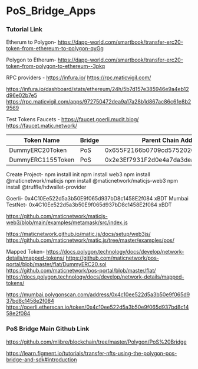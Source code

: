# PoS_Bridge_Apps

### Tutorial Link
Etherum to Polygon- https://dapp-world.com/smartbook/transfer-erc20-token-from-ethereum-to-polygon-qyGg

Polygon to Etherum- https://dapp-world.com/smartbook/transfer-erc20-token-from-polygon-to-ethereum--3pkq


RPC providers - 
https://infura.io/
https://rpc.maticvigil.com/

https://infura.io/dashboard/stats/ethereum/24h/5b7d157e385946e9a4eb12d96e02b7e5
https://rpc.maticvigil.com/apps/972750472dea9a17a28b1d867ac86c61e8b29569

Test Tokens Faucets -
https://faucet.goerli.mudit.blog/
https://faucet.matic.network/

<table class="table">
  <thead>
    <tr>
      <th>Token Name</th>
      <th>Bridge</th>
      <th>Parent Chain Address: Goerli</th>
      <th>Child Chain: MUMBAI</th>
    </tr>
  </thead>
  <tbody>
    <tr>
      <td>DummyERC20Token</td>
      <td>PoS</td>
      <td>0x655F2166b0709cd575202630952D71E2bB0d61Af</td>
      <td>0xfe4F5145f6e09952a5ba9e956ED0C25e3Fa4c7F1</td>
    </tr>
    <tr>
      <td>DummyERC1155Token</td>
      <td>PoS</td>
      <td>0x2e3Ef7931F2d0e4a7da3dea950FF3F19269d9063</td>
      <td>0xA07e45A987F19E25176c877d98388878622623FA</td>
    </tr>
  </tbody>
</table>


Create Project-
npm install init
npm install web3
npm install @maticnetwork/maticjs
npm install @maticnetwork/maticjs-web3
npm install @truffle/hdwallet-provider



Goerli- 0x4C10Ee522d5a3b50E9f065d937bD8c1458E2f084    xBDT
Mumbai TestNet- 0x4C10Ee522d5a3b50E9f065d937bD8c1458E2f084 xBDT

https://github.com/maticnetwork/maticjs-web3/blob/main/examples/metamask/src/index.js

https://maticnetwork.github.io/matic.js/docs/setup/web3js/
https://github.com/maticnetwork/matic.js/tree/master/examples/pos/

Mapped Token- https://docs.polygon.technology/docs/develop/network-details/mapped-tokens/
https://github.com/maticnetwork/pos-portal/blob/master/flat/DummyERC20.sol
https://github.com/maticnetwork/pos-portal/blob/master/flat/
https://docs.polygon.technology/docs/develop/network-details/mapped-tokens/

https://mumbai.polygonscan.com/address/0x4c10ee522d5a3b50e9f065d937bd8c1458e2f084
https://goerli.etherscan.io/token/0x4c10ee522d5a3b50e9f065d937bd8c1458e2f084



### PoS Bridge Main Github Link
https://github.com/mlibre/blockchain/tree/master/Polygon/PoS%20Bridge

https://learn.figment.io/tutorials/transfer-nfts-using-the-polygon-pos-bridge-and-sdk#introduction
